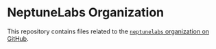 # NeptuneLabs Organization

This repository contains files related to the
[`neptunelabs` organization on GitHub](https://github.com/neptunelabs).
